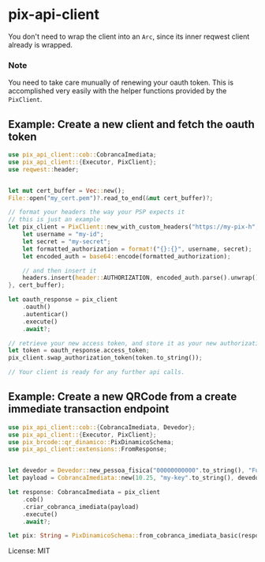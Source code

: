 # pix-api-client

You don't need to wrap the client into an `Arc`, since its inner reqwest client already is wrapped.

### Note

You need to take care munually of renewing your oauth token. This is accomplished very easily
with the helper functions provided by the `PixClient`.

## Example: Create a new client and fetch the oauth token

```rust
use pix_api_client::cob::CobrancaImediata;
use pix_api_client::{Executor, PixClient};
use reqwest::header;


let mut cert_buffer = Vec::new();
File::open("my_cert.pem")?.read_to_end(&mut cert_buffer)?;

// format your headers the way your PSP expects it
// this is just an example
let pix_client = PixClient::new_with_custom_headers("https://my-pix-h", |headers| {
    let username = "my-id";
    let secret = "my-secret";
    let formatted_authorization = format!("{}:{}", username, secret);
    let encoded_auth = base64::encode(formatted_authorization);

    // and then insert it
    headers.insert(header::AUTHORIZATION, encoded_auth.parse().unwrap()).unwrap();
}, cert_buffer);

let oauth_response = pix_client
    .oauth()
    .autenticar()
    .execute()
    .await?;

// retrieve your new access token, and store it as your new authorization header
let token = oauth_response.access_token;
pix_client.swap_authorization_token(token.to_string());

// Your client is ready for any further api calls.

```

## Example: Create a new QRCode from a create immediate transaction endpoint
```rust
use pix_api_client::cob::{CobrancaImediata, Devedor};
use pix_api_client::{Executor, PixClient};
use pix_brcode::qr_dinamico::PixDinamicoSchema;
use pix_api_client::extensions::FromResponse;


let devedor = Devedor::new_pessoa_fisica("00000000000".to_string(), "Fulano de tal".to_string());
let payload = CobrancaImediata::new(10.25, "my-key".to_string(), devedor);

let response: CobrancaImediata = pix_client
    .cob()
    .criar_cobranca_imediata(payload)
    .execute()
    .await?;

let pix: String = PixDinamicoSchema::from_cobranca_imediata_basic(response, "minha loja", "minha cidade").serialize_with_src();

```


License: MIT
